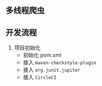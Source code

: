 ## 多线程爬虫

## 开发流程

1. 项目初始化
    * 初始化 pom.xml
    * 接入 `maven-checkstyle-plugin`
    * 接入 `org.junit.jupiter`
    * 接入 `CircleCI`
